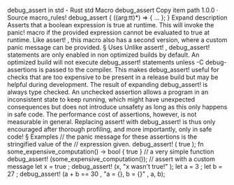 debug_assert in std - Rust
std
Macro
debug_assert
Copy item path
1.0.0
·
Source
macro_rules! debug_assert {
    ($($arg:tt)*) => { ... };
}
Expand description
Asserts that a boolean expression is
true
at runtime.
This will invoke the
panic!
macro if the provided expression cannot be
evaluated to
true
at runtime.
Like
assert!
, this macro also has a second version, where a custom panic
message can be provided.
§
Uses
Unlike
assert!
,
debug_assert!
statements are only enabled in non
optimized builds by default. An optimized build will not execute
debug_assert!
statements unless
-C debug-assertions
is passed to the
compiler. This makes
debug_assert!
useful for checks that are too
expensive to be present in a release build but may be helpful during
development. The result of expanding
debug_assert!
is always type checked.
An unchecked assertion allows a program in an inconsistent state to keep
running, which might have unexpected consequences but does not introduce
unsafety as long as this only happens in safe code. The performance cost
of assertions, however, is not measurable in general. Replacing
assert!
with
debug_assert!
is thus only encouraged after thorough profiling, and
more importantly, only in safe code!
§
Examples
// the panic message for these assertions is the stringified value of the
// expression given.
debug_assert!
(
true
);
fn
some_expensive_computation() -> bool {
true
}
// a very simple function
debug_assert!
(some_expensive_computation());
// assert with a custom message
let
x =
true
;
debug_assert!
(x,
"x wasn't true!"
);
let
a =
3
;
let
b =
27
;
debug_assert!
(a + b ==
30
,
"a = {}, b = {}"
, a, b);